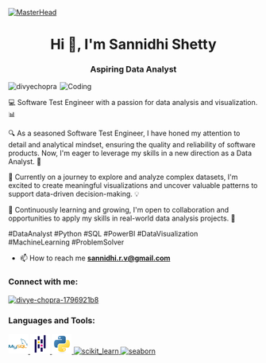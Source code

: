 [![MasterHead](https://uploads-ssl.webflow.com/5c19100c2b50073e6ee69da1/60d34f3b422c048fb72cb925_Analyze.gif)](https://Sannidhi-Shetty.io)

<h1 align="center">Hi 👋, I'm Sannidhi Shetty</h1>
<h3 align="center">Aspiring Data Analyst</h3>

<img align="right" alt="Coding" width="400" src="https://digitalcreativemind.com/wp-content/uploads/2021/06/Analytics_amp_Data_Science.gif">


<p align="left"> <img src="https://komarev.com/ghpvc/?username=divyechopra&label=Profile%20views&color=0e75b6&style=flat" alt="divyechopra" /> </p>

💻 Software Test Engineer with a passion for data analysis and visualization. 📊

🔍 As a seasoned Software Test Engineer, I have honed my attention to detail and analytical mindset, ensuring the quality and reliability of software products. Now, I'm eager to leverage my skills in a new direction as a Data Analyst. 🚀

🔎 Currently on a journey to explore and analyze complex datasets, I'm excited to create meaningful visualizations and uncover valuable patterns to support data-driven decision-making. 💡

🌱 Continuously learning and growing, I'm open to collaboration and opportunities to apply my skills in real-world data analysis projects. 🌌

#DataAnalyst #Python #SQL #PowerBI #DataVisualization #MachineLearning #ProblemSolver


- 📫 How to reach me **sannidhi.r.v@gmail.com**

<h3 align="left">Connect with me:</h3>
<p align="left">
<a href="www.linkedin.com/in/sannidhi-r-shetty-7836a116b" target="blank"><img align="center" src="https://raw.githubusercontent.com/rahuldkjain/github-profile-readme-generator/master/src/images/icons/Social/linked-in-alt.svg" alt="divye-chopra-1796921b8" height="30" width="40" /></a>
</p>

<h3 align="left">Languages and Tools:</h3>
<p align="left"> <a href="https://www.mysql.com/" target="_blank" rel="noreferrer"> <img src="https://raw.githubusercontent.com/devicons/devicon/master/icons/mysql/mysql-original-wordmark.svg" alt="mysql" width="40" height="40"/> </a> <a href="https://pandas.pydata.org/" target="_blank" rel="noreferrer"> <img src="https://raw.githubusercontent.com/devicons/devicon/2ae2a900d2f041da66e950e4d48052658d850630/icons/pandas/pandas-original.svg" alt="pandas" width="40" height="40"/> </a> <a href="https://www.python.org" target="_blank" rel="noreferrer"> <img src="https://raw.githubusercontent.com/devicons/devicon/master/icons/python/python-original.svg" alt="python" width="40" height="40"/> </a> <a href="https://scikit-learn.org/" target="_blank" rel="noreferrer"> <img src="https://upload.wikimedia.org/wikipedia/commons/0/05/Scikit_learn_logo_small.svg" alt="scikit_learn" width="40" height="40"/> </a> <a href="https://seaborn.pydata.org/" target="_blank" rel="noreferrer"> <img src="https://seaborn.pydata.org/_images/logo-mark-lightbg.svg" alt="seaborn" width="40" height="40"/> </a> </p>
